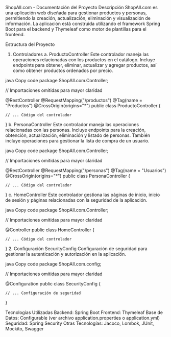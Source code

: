 ShopAll.com - Documentación del Proyecto
Descripción
ShopAll.com es una aplicación web diseñada para gestionar productos y personas, permitiendo la creación, actualización, eliminación y visualización de información. La aplicación está construida utilizando el framework Spring Boot para el backend y Thymeleaf como motor de plantillas para el frontend.

Estructura del Proyecto
1. Controladores
a. ProductoController
Este controlador maneja las operaciones relacionadas con los productos en el catálogo. Incluye endpoints para obtener, eliminar, actualizar y agregar productos, así como obtener productos ordenados por precio.

java
Copy code
package ShopAll.com.Controller;

// Importaciones omitidas para mayor claridad

@RestController
@RequestMapping("/productos")
@Tag(name = "Productos")
@CrossOrigin(origins="*")
public class ProductoController {

    // ... Código del controlador
}
b. PersonaController
Este controlador maneja las operaciones relacionadas con las personas. Incluye endpoints para la creación, obtención, actualización, eliminación y listado de personas. También incluye operaciones para gestionar la lista de compra de un usuario.

java
Copy code
package ShopAll.com.Controller;

// Importaciones omitidas para mayor claridad

@RestController
@RequestMapping("/personas")
@Tag(name = "Usuarios")
@CrossOrigin(origins="*")
public class PersonaController {

    // ... Código del controlador
}
c. HomeController
Este controlador gestiona las páginas de inicio, inicio de sesión y páginas relacionadas con la seguridad de la aplicación.

java
Copy code
package ShopAll.com.Controller;

// Importaciones omitidas para mayor claridad

@Controller
public class HomeController {

    // ... Código del controlador
}
2. Configuración
SecurityConfig
Configuración de seguridad para gestionar la autenticación y autorización en la aplicación.

java
Copy code
package ShopAll.com.config;

// Importaciones omitidas para mayor claridad

@Configuration
public class SecurityConfig {

    // ... Configuración de seguridad
}

Tecnologías Utilizadas
Backend: Spring Boot
Frontend: Thymeleaf
Base de Datos: Configurable (ver archivo application.properties o application.yml)
Seguridad: Spring Security
Otras Tecnologías: Jacoco, Lombok, JUnit, Mockito, Swagger

